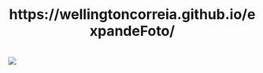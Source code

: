 <h1 align="center">https://wellingtoncorreia.github.io/expandeFoto/</h1>
<br>
<a href="https://wellingtoncorreia.github.io/expandeFoto/" target=_blank><img src="https://github.com/user-attachments/assets/c95446d7-6140-493a-9083-efcc8707af12"></a>
